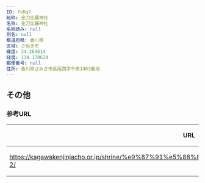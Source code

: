 ```yaml
---
ID: fvDq7
総称: 金刀比羅神社
名称: 金刀比羅神社
名称読み: null
別名: null
都道府県: 香川県
区域: さぬき市
緯度: 34.264614
経度: 134.170624
郵便番号: null
住所: 香川県さぬき市長尾西字千原1463番地
---
```


## その他

### 参考URL

| URL                                                                                              | 説明   |
| ------------------------------------------------------------------------------------------------ | ------ |
| https://kagawakenjinjacho.or.jp/shrine/%e9%87%91%e5%88%80%e6%af%94%e7%be%85%e7%a5%9e%e7%a4%be-2/ | 神社庁 |
